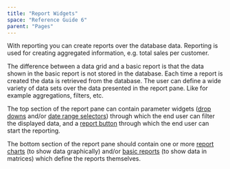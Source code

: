 ```yaml
---
title: "Report Widgets"
space: "Reference Guide 6"
parent: "Pages"
---
```

With reporting you can create reports over the database data. Reporting is used for creating aggregated information, e.g. total sales per customer.

The difference between a data grid and a basic report is that the data shown in the basic report is not stored in the database. Each time a report is created the data is retrieved from the database. The user can define a wide variety of data sets over the data presented in the report pane. Like for example aggregations, filters, etc.


The top section of the report pane can contain parameter widgets ([drop downs](Drop+Down) and/or [date range selectors](Date+Range+Selector)) through which the end user can filter the displayed data, and a [report button](Report+Button) through which the end user can start the reporting.

The bottom section of the report pane should contain one or more [report charts](Report+Chart) (to show data graphically) and/or [basic reports](Basic+Reports) (to show data in matrices) which define the reports themselves.
